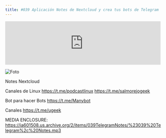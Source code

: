 ```yaml
---
title: #039 Aplicación Notes de Nextcloud y crea tus bots de Telegram
---
```


<iframe src="https://archive.org/embed/039TelegramNotes" width="500" height="140" frameborder="0" webkitallowfullscreen="true" mozallowfullscreen="true" allowfullscreen></iframe>

![Foto](https://1.bp.blogspot.com/-vqTS9qMkQsg/WOFPao3zJRI/AAAAAAAAA7U/bgVDoVUz5iYwL-4RikxlKC18bAN3D2DCgCLcB/s320/telegram_logo.png)

Notes Nextcloud


Canales de Linux
https://t.me/podcastlinux
https://t.me/salmorejogeek


Bot para hacer Bots
https://t.me/Manybot


Canales
https://t.me/ugeek


MEDIA ENCLOSURE: https://ia601508.us.archive.org/2/items/039TelegramNotes/%23039%20Telegram%2c%20Notes.mp3


